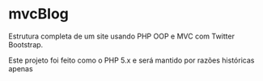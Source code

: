 # mvcBlog
Estrutura completa de um site usando PHP OOP e MVC com Twitter Bootstrap.

Este projeto foi feito como o PHP 5.x e será mantido por razões históricas apenas
